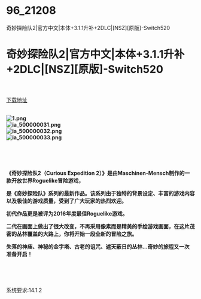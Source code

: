 # 96_21208
奇妙探险队2|官方中文|本体+3.1.1升补+2DLC|[NSZ][原版]-Switch520
# 奇妙探险队2|官方中文|本体+3.1.1升补+2DLC|[NSZ][原版]-Switch520
 <br/></br>
[下载地址](https://www.switch520.cc/article/21208 "下载地址")
<br/></br>

<p><strong><img title="1.png" src="https://www.switch520.cc/muke_img/2021_08_13_294b046230741.png" alt="1.png"></strong><br>
<strong><img title="ia_500000031.png" src="https://www.switch520.cc/muke_img/2021_08_13_ef21d640d9ffb.png" alt="ia_500000031.png"></strong><br>
<strong><img title="ia_500000032.png" src="https://www.switch520.cc/muke_img/2021_08_13_f61941c321a0d.png" alt="ia_500000032.png"></strong><br>
<strong><img title="ia_500000033.png" src="https://www.switch520.cc/muke_img/2021_08_13_2c48ee8308768.png" alt="ia_500000033.png">&nbsp;</strong></p>
<p>&nbsp;</p>
<p>&nbsp;</p>
<p><strong>《奇妙探险队2（Curious Expedition 2）》是由Maschinen-Mensch制作的一款开放世界Roguelike冒险游戏，</strong></p>
<p><strong>是《奇妙探险队》系列的最新作品。该系列由于独特的背景设定、丰富的游戏内容以及极佳的游戏质量，受到了广大玩家的热烈欢迎。</strong></p>
<p><strong>初代作品更是被评为2016年度最佳Roguelike游戏。</strong></p>
<p><strong>二代在画面上做出了很大改变，不再采用像素而是精美的手绘游戏画面，在这片茂密的丛林覆盖的大路上，你将开始一段全新的冒险之旅。</strong></p>
<p><strong>失落的神庙、神秘的金字塔、古老的诅咒、遮天蔽日的丛林…奇妙的旅程又一次准备开启！</strong></p>
<p>&nbsp;</p>
<p>&nbsp;</p>
<p>系统要求:14.1.2</p>



